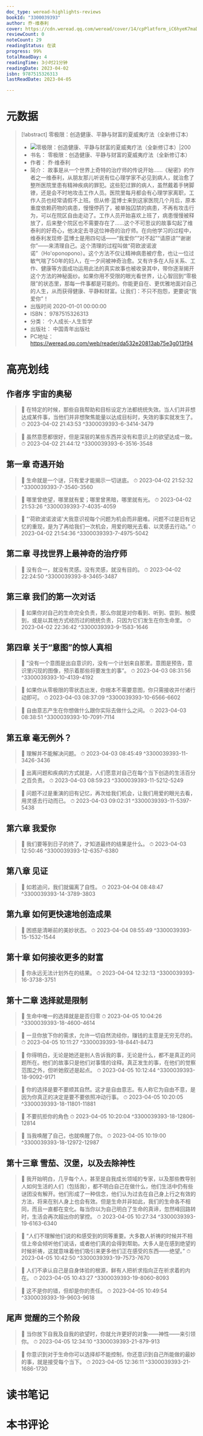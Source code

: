 ```yaml
---
doc_type: weread-highlights-reviews
bookId: "3300039393"
author: 乔·维泰利
cover: https://cdn.weread.qq.com/weread/cover/14/cpPlatform_iC6hyeK7maDrAWod6hQZPS/t7_cpPlatform_iC6hyeK7maDrAWod6hQZPS.jpg
reviewCount: 0
noteCount: 29
readingStatus: 在读
progress: 99%
totalReadDay: 4
readingTime: 3小时21分钟
readingDate: 2023-04-02
isbn: 9787515326313
lastReadDate: 2023-04-05

---
```

# 元数据
> [!abstract] 零极限：创造健康、平静与财富的夏威夷疗法（全新修订本）
> - ![ 零极限：创造健康、平静与财富的夏威夷疗法（全新修订本）|200](https://cdn.weread.qq.com/weread/cover/14/cpPlatform_iC6hyeK7maDrAWod6hQZPS/t7_cpPlatform_iC6hyeK7maDrAWod6hQZPS.jpg)
> - 书名： 零极限：创造健康、平静与财富的夏威夷疗法（全新修订本）
> - 作者： 乔·维泰利
> - 简介： 故事是从一个世界上奇特的治疗师的传说开始……《秘密》的作者之一维泰利，从朋友那儿听说有位心理学家不必见到病人，就治愈了整所医院里患有精神疾病的罪犯。这些犯过罪的病人，虽然戴着手铐脚镣，还是会不时地攻击工作人员。医院里每月都会有心理学家离职，工作人员也经常请假不上班。但从修·蓝博士来到这家医院几个月后，原本重度依赖药物的病患，慢慢停药了，被单独囚禁的病患，不再有攻击行为，可以在院区自由走动了。工作人员开始喜欢上班了，病患慢慢被释放了，后来整个院区也不需要存在了……这个不可思议的故事勾起了维泰利的好奇心，他决定去寻这位神奇的治疗师。在向他学习的过程中，维泰利发现修·蓝博士是用四句话——“我爱你”“对不起”“请原谅”“谢谢你”——来清理自己。这个清理的过程叫做“荷欧波诺波诺”（Ho'oponopono）。这个方法不仅让精神病患被疗愈，也让一位过敏气喘了50年的妇人，在一夕间被神奇治愈。又有许多在人际关系、工作、健康等方面成功运用此法的真实故事也被收录其中，带你逐渐揭开这个方法的神秘面纱。如果你用不受限的眼光看世界，让心智回到“零极限”的状态里，那每一件事都是可能的。你能更自在、更优雅地面对自己的人生，从而获得健康、平静和财富。让我们：不只不抱怨，更要说“我爱你”！
> - 出版时间 2020-01-01 00:00:00
> - ISBN： 9787515326313
> - 分类： 个人成长-人生哲学
> - 出版社： 中国青年出版社
> - PC地址：https://weread.qq.com/web/reader/da532e20813ab75e3g013f94

# 高亮划线

## 作者序 宇宙的奥秘

> 📌 在特定的时候，那些自我帮助和目标设定方法都统统失效。当人们并非想达成某件事，当他们并非想聚焦能量以达成目标时，失效的事实就发生了。 
> ⏱ 2023-04-02 21:43:53 ^3300039393-6-3414-3479

> 📌 虽然意愿都很好，但是深层的某些东西并没有和意识上的欲望达成一致。 
> ⏱ 2023-04-02 21:44:12 ^3300039393-6-3516-3548

## 第一章 奇遇开始

> 📌 生命就是一个谜，只有爱才能揭示一切谜底。 
> ⏱ 2023-04-02 21:52:32 ^3300039393-7-3540-3560

> 📌 哪里曾绝望，哪里就有爱；哪里曾黑暗，哪里就有光。 
> ⏱ 2023-04-02 21:53:26 ^3300039393-7-4035-4059

> 📌 “‘荷欧波诺波诺’大我意识视每个问题为机会而非磨难。问题不过是旧有记忆的重现，是为了再给我们一次机会，用爱的眼光去看、以灵感去行动。” 
> ⏱ 2023-04-02 21:54:36 ^3300039393-7-4975-5042

## 第二章 寻找世界上最神奇的治疗师

> 📌 没有合一，就没有灵感。没有灵感，就没有目的。 
> ⏱ 2023-04-02 22:24:50 ^3300039393-8-3465-3487

## 第三章 我们的第一次对话

> 📌 如果你对自己的生命完全负责，那么你就是对你看到、听到、尝到、触摸到，或是以其他方式经历过的统统负责，只因为它们发生在你生命里。 
> ⏱ 2023-04-02 22:36:42 ^3300039393-9-1583-1646

## 第四章 关于“意图”的惊人真相

> 📌 “没有一个意图是出自意识的，没有一个计划来自那里。意图是预告，意识里闪现的图像，预示着那些将要发生的事”。 
> ⏱ 2023-04-03 08:31:56 ^3300039393-10-4139-4192

> 📌 如果你从零极限的零状态出发，你根本不需要意图，你只需接收并付诸行动即可。 
> ⏱ 2023-04-03 08:37:09 ^3300039393-10-6566-6602

> 📌 自由意志产生在你想做什么跟你实际去做什么之间。 
> ⏱ 2023-04-03 08:38:51 ^3300039393-10-7091-7114

## 第五章 毫无例外？

> 📌 理解并不能解决问题。 
> ⏱ 2023-04-03 08:45:49 ^3300039393-11-3426-3436

> 📌 出离问题和疾病的方式就是，人们愿意对自己在每个当下创造的生活百分之百负责。 
> ⏱ 2023-04-03 08:59:23 ^3300039393-11-5212-5249

> 📌 问题不过是重演的旧有记忆，再次给我们机会，让我们用爱的眼光去看，用灵感去行动而已。 
> ⏱ 2023-04-03 09:02:31 ^3300039393-11-5397-5438

## 第六章 我爱你

> 📌 我们要等到日子的终了，才知道最终的结果是什么。 
> ⏱ 2023-04-03 12:50:46 ^3300039393-12-6357-6380

## 第八章 见证

> 📌 如若追问，我们就偏离了自性。 
> ⏱ 2023-04-04 08:48:47 ^3300039393-14-3789-3803

## 第九章 如何更快速地创造成果

> 📌 困惑是清晰前的美妙状态。 
> ⏱ 2023-04-04 08:55:49 ^3300039393-15-1532-1544

## 第十章 如何接收更多的财富

> 📌 你永远无法计划外在的结果。 
> ⏱ 2023-04-04 12:32:13 ^3300039393-16-3738-3751

## 第十二章 选择就是限制

> 📌 生命中唯一的选择就是是否归零 
> ⏱ 2023-04-05 10:04:26 ^3300039393-18-4600-4614

> 📌 一旦你放下你的需求，允许一切自然流经你，赚钱的主意是无穷无尽的。 
> ⏱ 2023-04-05 10:11:27 ^3300039393-18-8441-8473

> 📌 你得明白，无论是她还是别人告诉我的事，无论是什么，都不是真正的问题所在。他们的故事只是他们对事情的诠释。真正发生的事，在他们的觉察范围之外，但听她叙述是起点。 
> ⏱ 2023-04-05 10:12:44 ^3300039393-18-9092-9171

> 📌 你的选择是要不要顺其自然。这才是自由意志。有人称它为自由不意，是因为你真正的决定是要不要依照冲动行事。 
> ⏱ 2023-04-05 10:20:05 ^3300039393-18-11801-11881

> 📌 不要抗拒你的角色 
> ⏱ 2023-04-05 10:20:04 ^3300039393-18-12806-12814

> 📌 当我唤醒了自己，也就唤醒了你。 
> ⏱ 2023-04-05 10:19:00 ^3300039393-18-12972-12987

## 第十三章 雪茄、汉堡，以及去除神性

> 📌 我开始明白，几乎每个人，甚至是自我成长领域的专家，以及那些教导别人如何生活的人们（包括我），都不明白自己在做什么，他们生活中仍有些谜团没有解开。他们形成了一种信念，他们认为过去在自己身上行之有效的方法，将来在别人身上也会有效。但是生命并非如此，我们的生命各不相同，而且一直都在变化。每当你以为自己明白了生命的真谛，忽然峰回路转时，生活会再次超出你的掌控。 
> ⏱ 2023-04-05 10:27:34 ^3300039393-19-6163-6340

> 📌 “人们不理解他们说的和感受到的同等重要。大多数人祈祷的时候并不相信上帝会倾听他们说话，或者他们真的会得到帮助。大多人是在感到绝望的时候祈祷，这就意味着他们吸引来更多他们正在感受的东西——绝望。” 
> ⏱ 2023-04-05 10:42:50 ^3300039393-19-7573-7670

> 📌 人们不承认自己是自身体验的根源，鲜有人把祈求指向正在祈求着的内在。 
> ⏱ 2023-04-05 10:43:27 ^3300039393-19-8060-8093

> 📌 这不是你的错，但却是你的责任。 
> ⏱ 2023-04-05 10:49:54 ^3300039393-19-9603-9618

## 尾声 觉醒的三个阶段

> 📌 当你放下自我及自我的欲望时，你就允许更好的对象——神性——来引领你。 
> ⏱ 2023-04-05 12:34:10 ^3300039393-21-879-913

> 📌 你意识到对于生命你可以选择却不能控制，你还意识到自己所能做的最妙的事，就是接受每个当下。 
> ⏱ 2023-04-05 12:36:11 ^3300039393-21-1686-1730

# 读书笔记

# 本书评论

